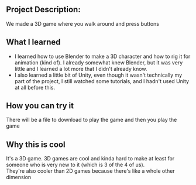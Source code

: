 ## Project Description:

We made a 3D game where you walk around and press buttons

## What I learned

- I learned how to use Blender to make a 3D character and how to rig it for animation (kind of).  I already somewhat knew Blender, but it was very little and I learned a lot more that I didn't already know.  
- I also learned a little bit of Unity, even though it wasn't technically my part of the project, I still watched some tutorials, and I hadn't used Unity at all before this.  

## How you can try it

There will be a file to download to play the game and then you play the game

## Why this is cool

It's a 3D game.  3D games are cool and kinda hard to make at least for someone who is very new to it (which is 3 of the 4 of us).  
They're also cooler than 2D games because there's like a whole other dimension